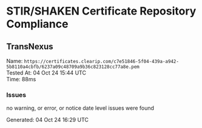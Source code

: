 # STIR/SHAKEN Certificate Repository Compliance

## TransNexus

Name: `https://certificates.clearip.com/c7e51846-5f04-439a-a942-5b8110a4cbfb/6237a09c48709a9b36c823128cc77a8e.pem`\
Tested At: 04 Oct 24 15:44 UTC\
Time: 88ms

### Issues

no warning, or error, or notice date level issues were found

Generated: 04 Oct 24 16:29 UTC